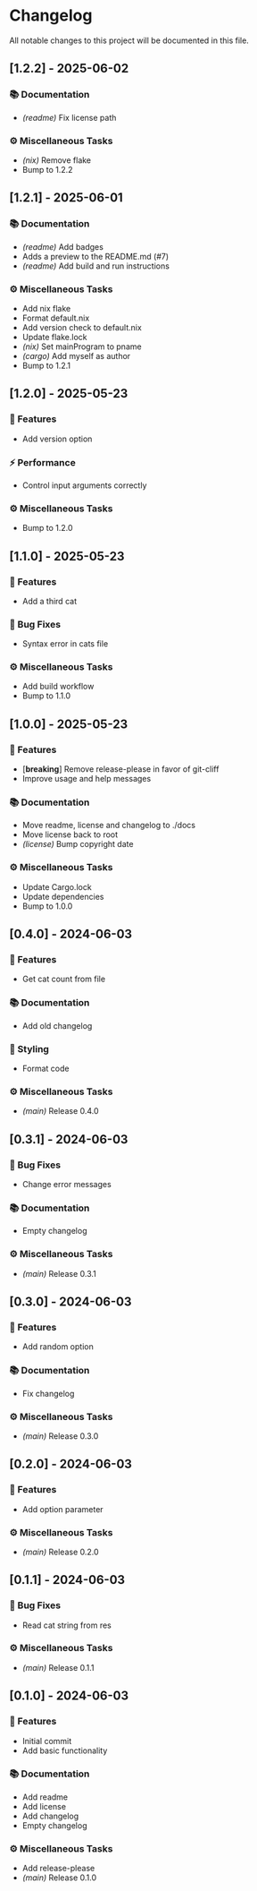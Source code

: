 # Changelog

All notable changes to this project will be documented in this file.

## [1.2.2] - 2025-06-02

### 📚 Documentation

- *(readme)* Fix license path

### ⚙️ Miscellaneous Tasks

- *(nix)* Remove flake
- Bump to 1.2.2

## [1.2.1] - 2025-06-01

### 📚 Documentation

- *(readme)* Add badges
- Adds a preview to the README.md (#7)
- *(readme)* Add build and run instructions

### ⚙️ Miscellaneous Tasks

- Add nix flake
- Format default.nix
- Add version check to default.nix
- Update flake.lock
- *(nix)* Set mainProgram to pname
- *(cargo)* Add myself as author
- Bump to 1.2.1

## [1.2.0] - 2025-05-23

### 🚀 Features

- Add version option

### ⚡ Performance

- Control input arguments correctly

### ⚙️ Miscellaneous Tasks

- Bump to 1.2.0

## [1.1.0] - 2025-05-23

### 🚀 Features

- Add a third cat

### 🐛 Bug Fixes

- Syntax error in cats file

### ⚙️ Miscellaneous Tasks

- Add build workflow
- Bump to 1.1.0

## [1.0.0] - 2025-05-23

### 🚀 Features

- [**breaking**] Remove release-please in favor of git-cliff
- Improve usage and help messages

### 📚 Documentation

- Move readme, license and changelog to ./docs
- Move license back to root
- *(license)* Bump copyright date

### ⚙️ Miscellaneous Tasks

- Update Cargo.lock
- Update dependencies
- Bump to 1.0.0

## [0.4.0] - 2024-06-03

### 🚀 Features

- Get cat count from file

### 📚 Documentation

- Add old changelog

### 🎨 Styling

- Format code

### ⚙️ Miscellaneous Tasks

- *(main)* Release 0.4.0

## [0.3.1] - 2024-06-03

### 🐛 Bug Fixes

- Change error messages

### 📚 Documentation

- Empty changelog

### ⚙️ Miscellaneous Tasks

- *(main)* Release 0.3.1

## [0.3.0] - 2024-06-03

### 🚀 Features

- Add random option

### 📚 Documentation

- Fix changelog

### ⚙️ Miscellaneous Tasks

- *(main)* Release 0.3.0

## [0.2.0] - 2024-06-03

### 🚀 Features

- Add option parameter

### ⚙️ Miscellaneous Tasks

- *(main)* Release 0.2.0

## [0.1.1] - 2024-06-03

### 🐛 Bug Fixes

- Read cat string from res

### ⚙️ Miscellaneous Tasks

- *(main)* Release 0.1.1

## [0.1.0] - 2024-06-03

### 🚀 Features

- Initial commit
- Add basic functionality

### 📚 Documentation

- Add readme
- Add license
- Add changelog
- Empty changelog

### ⚙️ Miscellaneous Tasks

- Add release-please
- *(main)* Release 0.1.0

<!-- generated by git-cliff -->

